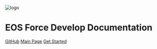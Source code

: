 ![logo](assert/logo.png)

# **EOS Force Develop Documentation**

[GitHub](https://github.com/eosforce/eosforce)
[Main Page](https://www.eosforce.io/)
[Get Started](#EOSForce-Develop-Documentation)